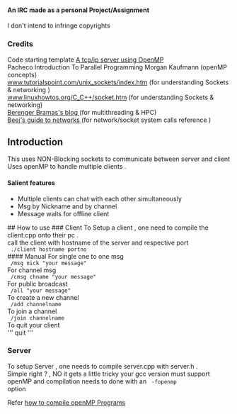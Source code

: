 #### An IRC made as a personal Project/Assignment

I don't intend to infringe copyrights 

### Credits
Code starting template
<a href="http://berenger.eu/blog/c-a-tcpip-server-using-openmp-linux-socket/" > A tcp/ip server using OpenMP </a> <br>
Pacheco Introduction To Parallel Programming Morgan Kaufmann (openMP concepts) <br>
www.tutorialspoint.com/unix_sockets/index.htm (for understanding Sockets & networking ) <br>
www.linuxhowtos.org/C_C++/socket.htm (for understanding Sockets & networking) <br>
<a href="berenger.eu/blog/">Berenger Bramas's blog </a>    (for multithreading & HPC) <br>
<a href="http://beej.us/guide/bgnet/output/html/singlepage/bgnet.html" > Beej's guide to networks </a> (for network/socket system calls reference )
<br>
## Introduction
This uses NON-Blocking sockets to communicate between server and client 
Uses openMP to handle multiple clients .
<br><h4>Salient features</h4>
<ul>
<li> Multiple clients can chat with each other simultaneously </li>
<li>Msg by Nickname and by channel </li>
<li>Message waits for offline client </li>
</ul>
## How to use
### Client
To Setup a client , one need to compile the client.cpp onto their pc . <br>
call the client with hostname of the server and respective port <br>
<code> ./client hostname portno </code> <br>
#### Manual 
For single one to one msg <br>
<code> /msg nick "your message" </code> <br>
For channel msg <br>
<code> /cmsg chname "your message" </code><br>
For public broadcast <br>
<code> /all "your message" </code><br>
To create a new channel <br>
<code> /add channelname </code> <br>
To join a channel <br>
<code> /join channelname </code> <br>
To quit your client <br>
''' quit 
'''<br>

### Server 

To setup Server , one needs to compile server.cpp with server.h . <br>
Simple right ? , NO it gets a little tricky 
your gcc version must support openMP and compilation needs to done with an 
<code> -fopenmp </code> option

Refer <a href="https://www.dartmouth.edu/~rc/classes/intro_openmp/compile_run.html" > how to compile openMP Programs</a>

